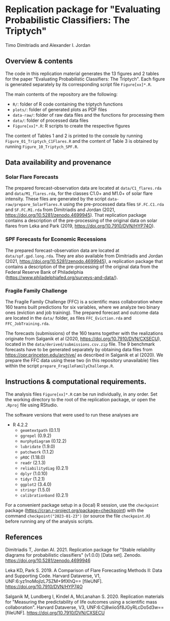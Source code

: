 # Replication package for "Evaluating Probabilistic Classifiers: The Triptych"

Timo Dimitriadis and Alexander I. Jordan

## Overview & contents

The code in this replication material generates the 13 figures and 2 tables for
the paper "Evaluating Probabilistic Classifiers: The Triptych".
Each figure is generated separately by its corresponding script file
`Figure[xx]*.R`.

The main contents of the repository are the following:

- `R/`: folder of R code containing the triptych functions
- `plots/`: folder of generated plots as PDF files
- `data-raw/`: folder of raw data files and the functions for processing them
- `data/`: folder of processed data files
- `Figure[xx]*.R`: R scripts to create the respective figures


The content of Tables 1 and 2 is printed to the console by running
`Figure_01_Triptych_C1Flares.R` and the content of Table 3 is obtained by running
`Figure_10_Triptych_SPF.R`.


## Data availability and provenance

### Solar Flare Forecasts

The prepared forecast-observation data are located at `data/C1_flares.rda` and `data/M1_flares.rda`, for the classes C1.0+ and M1.0+ of solar flare intensity. These files are generated by the script `data-raw/prepare_SolarFlares.R` using the pre-processed data files `SF.FC.C1.rda` and `SF.FC.M1.rda` from Dimitriadis and Jordan (2021, https://doi.org/10.5281/zenodo.4699945). That replication package contains a description of the pre-processing of the original data on solar flares from Leka and Park (2019, https://doi.org/10.7910/DVN/HYP74O).


### SPF Forecasts for Economic Recessions

The prepared forecast-observation data are located at `data/spf.gpd.long.rda`. They are also available from Dimitriadis and Jordan (2021, https://doi.org/10.5281/zenodo.4699945), a replication package that contains a description of the pre-processing of the original data from the Federal Reserve Bank of Philadelphia (https://www.philadelphiafed.org/surveys-and-data/).


### Fragile Family Challenge

The Fragile Family Challenge (FFC) is a scientific mass collaboration where 160
teams built predictions for six variables, where we analyze two binary ones (eviction and
job training). The prepared forecast and outcome data are located in the `data/` folder, as files `FFC_Eviction.rda` and `FFC_JobTraining.rda`.

The forecasts (submissions) of the 160 teams together with the
realizations originate from Salganik et al (2020, https://doi.org/10.7910/DVN/CXSECU), located in the `data/derived/submissions.csv.zip` file. The 9 benchmark forecasts have to be generated separately by obtaining data files from
https://opr.princeton.edu/archive/ as described in Salganik et al (2020).
We prepare the FFC data using these two (in this repository unavailable) files within the script `prepare_FragileFamilyChallenge.R`.


## Instructions & computational requirements.

The analysis files `Figure[xx]*.R` can be run individually, in any order. Set the working
directory to the root of the replication package, or open the `.Rproj` file
using RStudio.

The software versions that were used to run these analyses are

- R 4.2.2
  - `geomtextpath` (0.1.1)
  - `ggrepel` (0.9.2)
  - `murphydiagram` (0.12.2)
  - `lubridate` (1.9.0)
  - `patchwork` (1.1.2)
  - `pROC` (1.18.0)
  - `readr` (2.1.3)
  - `reliabilitydiag` (0.2.1)
  - `dplyr` (1.0.10)
  - `tidyr` (1.2.1)
  - `ggplot2` (3.4.0)
  - `stringr` (1.5.0)
  - `calibrationband` (0.2.1)

For a convenient package setup in a (local) R session, use the `checkpoint` package (https://cran.r-project.org/package=checkpoint) with the command `checkpoint("2023-01-23")` (or source the file `checkpoint.R`) before running any of the analysis scripts.

## References

Dimitriadis T, Jordan AI. 2021. Replication package for "Stable reliability diagrams for probabilistic classifiers" (v1.0.0) [Data set]. Zenodo. https://doi.org/10.5281/zenodo.4699946

Leka KD, Park S. 2019. A Comparison of Flare Forecasting Methods II: Data and Supporting Code. Harvard Dataverse, V1, UNF:6:yz1noMojlzL7SZM+9flXhQ== [fileUNF]. https://doi.org/10.7910/DVN/HYP74O

Salganik M, Lundberg I, Kindel A, McLanahan S. 2020. Replication materials for "Measuring the predictability of life outcomes using a scientific mass collaboration". Harvard Dataverse, V3, UNF:6:Cj8wiioSf8JGyRLcDo5d3w== [fileUNF]. https://doi.org/10.7910/DVN/CXSECU

